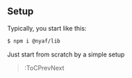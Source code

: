 ## Setup

Typically, you start like this:

~~~bash
$ npm i @nyaf/lib
~~~

Just start from scratch by a simple setup

> :ToCPrevNext
